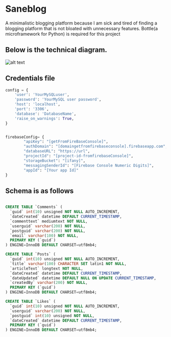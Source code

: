 # Saneblog
A minimalistic blogging platform because I am sick and tired of finding a blogging platform that is not bloated with unnecessary features.  Bottle(a microframework for Python) is required for this project

## Below is the technical diagram.
![alt text](https://github.com/o92/Saneblog/blob/master/Overview.PNG)

## Credentials file 
```python
config = {
    'user': 'YourMySQLuser',
    'password': 'YourMySQL user password',
    'host': 'localhost',
    'port': '3306',
    'database': 'DatabaseName',
    'raise_on_warnings': True,
}


firebaseConfig= {
        "apiKey": "[getFromFireBaseConsole]",
        "authDomain": "[domaingetfromfirebaseconsole].firebaseapp.com",
        "databaseURL": "https://url",
        "projectId": "[project-id-fromfirebaseConsole]",
        "storageBucket": "[ifany]",
        "messagingSenderId": "[Firebase Console Numeric Digits]",
        "appId": "[Your app Id]"
}
```

## Schema is as follows
```sql

CREATE TABLE `Comments` (
  `guid` int(10) unsigned NOT NULL AUTO_INCREMENT,
  `dateCreated` datetime DEFAULT CURRENT_TIMESTAMP,
  `commenttext` mediumtext NOT NULL,
  `userguid` varchar(200) NOT NULL,
  `postguid` varchar(200) NOT NULL,
  `email` varchar(100) NOT NULL,
  PRIMARY KEY (`guid`)
) ENGINE=InnoDB DEFAULT CHARSET=utf8mb4;

CREATE TABLE `Posts` (
  `guid` int(10) unsigned NOT NULL AUTO_INCREMENT,
  `title` varchar(100) CHARACTER SET latin1 NOT NULL,
  `articleText` longtext NOT NULL,
  `dateCreated` datetime DEFAULT CURRENT_TIMESTAMP,
  `dateUpdated` datetime DEFAULT NULL ON UPDATE CURRENT_TIMESTAMP,
  `createdBy` varchar(200) NOT NULL,
  PRIMARY KEY (`guid`)
) ENGINE=InnoDB DEFAULT CHARSET=utf8mb4;

CREATE TABLE `Likes` (
  `guid` int(10) unsigned NOT NULL AUTO_INCREMENT,
  `userguid` varchar(200) NOT NULL,
  `postguid` int(10) unsigned NOT NULL,
  `dateCreated` datetime DEFAULT CURRENT_TIMESTAMP,
  PRIMARY KEY (`guid`)
) ENGINE=InnoDB DEFAULT CHARSET=utf8mb4;
```
